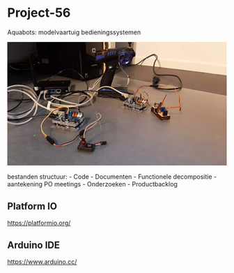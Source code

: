 # Project-56
Aquabots: modelvaartuig bedieningssystemen

![](images/setup.jpg)

bestanden structuur:
    - Code
    - Documenten
    	- Functionele decompositie
        - aantekening PO meetings
        - Onderzoeken
        - Productbacklog


## Platform IO
https://platformio.org/

## Arduino IDE
https://www.arduino.cc/
